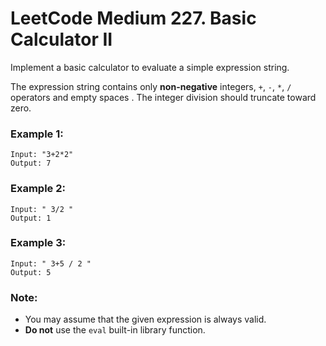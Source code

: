 # LeetCode Medium 227. Basic Calculator II
Implement a basic calculator to evaluate a simple expression string.

The expression string contains only **non-negative** integers, `+`, `-`, `*`, `/` operators and empty spaces . The integer division should truncate toward zero.

### Example 1:
```
Input: "3+2*2"
Output: 7
```

### Example 2:
```
Input: " 3/2 "
Output: 1
```

### Example 3:
```
Input: " 3+5 / 2 "
Output: 5
```

### Note:

* You may assume that the given expression is always valid.
* **Do not** use the `eval` built-in library function.